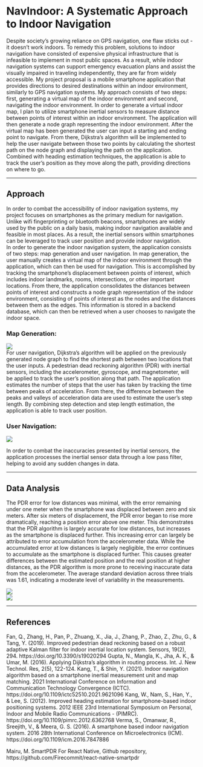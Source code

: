 
<h1>NavIndoor: A Systematic Approach to Indoor Navigation</h1>
<p>Despite society’s growing reliance on GPS navigation, one flaw sticks out - it doesn’t work indoors. To remedy this problem, solutions to indoor navigation have consisted of expensive physical infrastructure that is infeasible to implement in most public spaces. As a result, while indoor navigation systems can support emergency evacuation plans and assist the visually impaired in traveling independently, they are far from widely accessible. My project proposal is a mobile smartphone application that provides directions to desired destinations within an indoor environment, similarly to GPS navigation systems. My approach consists of two steps: first, generating a virtual map of the indoor environment and second, navigating the indoor environment. In order to generate a virtual indoor map, I plan to utilize smartphone inertial sensors to measure distance between points of interest within an indoor environment. The application will then generate a node graph representing the indoor environment. After the virtual map has been generated the user can input a starting and ending point to navigate. From there, Dijkstra’s algorithm will be implemented to help the user navigate between those two points by calculating the shortest path on the node graph and displaying the path on the application. Combined with heading estimation techniques, the application is able to track the user’s position as they move along the path, providing directions on where to go.</p>
<hr>
<h2>Approach</h2>
<p>In order to combat the accessibility of indoor navigation systems, my project focuses on smartphones as the primary medium for navigation. Unlike wifi fingerprinting or bluetooth beacons, smartphones are widely used by the public on a daily basis, making indoor navigation available and feasible in most places. As a result, the inertial sensors within smartphones can be leveraged to track user position and provide indoor navigation.
<br>
In order to generate the indoor navigation system, the application consists of two steps: map generation and user navigation. In map generation, the user manually creates a virtual map of the indoor environment through the application, which can then be used for navigation. This is accomplished by tracking the smartphone’s displacement between points of interest, which includes indoor landmarks, rooms, intersections, or other important locations. From there, the application consolidates the distances between points of interest and constructs a node graph representation of the indoor environment, consisting of points of interest as the nodes and the distances between them as the edges. This information is stored in a backend database, which can then be retrieved when a user chooses to navigate the indoor space.
<br>
<h3>Map Generation:</h3>
<img src="https://github.com/noahtylee/NavIndoor/assets/91506066/0ac73fa6-7f50-44ee-be22-d147ebd68ef3" />
<br>
For user navigation, Dijkstra’s algorithm will be applied on the previously generated node graph to find the shortest path between two locations that the user inputs. A pedestrian dead reckoning algorithm (PDR) with inertial sensors, including the accelerometer, gyroscope, and magnetometer, will be applied to track the user’s position along that path. The application estimates the number of steps that the user has taken by tracking the time between peaks of acceleration. From there, the difference between the peaks and valleys of acceleration data are used to estimate the user’s step length. By combining step detection and step length estimation, the application is able to track user position.
<br>
<h3>User Navigation:</h3>
<img src="https://github.com/noahtylee/NavIndoor/assets/91506066/5e736ec8-592b-44ee-96e3-de6349fd749c" />
<br>
<p>
In order to combat the inaccuracies presented by inertial sensors, the application  processes the inertial sensor data through a low pass filter, helping to avoid any sudden changes in data.
</p>
<hr>
<h2>Data Analysis</h2>
<p>The PDR error for low distances was minimal, with the error remaining under one meter when the smartphone was displaced between zero and six meters. After six meters of displacement, the PDR error began to rise more dramatically, reaching a position error above one meter. This demonstrates that the PDR algorithm is largely accurate for low distances, but increases as the smartphone is displaced further. This increasing error can largely be attributed to error accumulation from the accelerometer data. While the accumulated error at low distances is largely negligible, the error continues to accumulate as the smartphone is displaced further. This causes greater differences between the estimated position and the real position at higher distances, as the PDR algorithm is more prone to receiving inaccurate data from the accelerometer. The average standard deviation across three trials was 1.61, indicating a moderate level of variability in the measurements.</p>
<img src="https://github.com/noahtylee/NavIndoor/assets/91506066/888fd111-9205-4dab-ad83-14444f31f56c" />
<br>
<img src="https://github.com/noahtylee/NavIndoor/assets/91506066/882321dd-1f49-4e81-9f1e-7981b37e3842" />
<hr>
<h2>References</h2>
<p>
Fan, Q., Zhang, H., Pan, P., Zhuang, X., Jia, J., Zhang, P., Zhao, Z., Zhu, G., & Tang, Y. (2019). Improved pedestrian dead reckoning based on a robust adaptive Kalman filter for indoor inertial location system. Sensors, 19(2), 294. https://doi.org/10.3390/s19020294 
Gupta, N., Mangla, K., Jha, A. K., & Umar, M. (2016). Applying Dijkstra’s algorithm in routing process. Int. J. New Technol. Res, 2(5), 122-124.
Kang, T., & Shin, Y. (2021). Indoor navigation algorithm based on a smartphone inertial measurement unit and map matching. 2021 International Conference on Information and Communication Technology Convergence (ICTC). https://doi.org/10.1109/ictc52510.2021.9621096 
Kang, W., Nam, S., Han, Y., & Lee, S. (2012). Improved heading estimation for smartphone-based indoor positioning systems. 2012 IEEE 23rd International Symposium on Personal, Indoor and Mobile Radio Communications - (PIMRC). https://doi.org/10.1109/pimrc.2012.6362768 
Verma, S., Omanwar, R., Sreejith, V., & Meera, G. S. (2016). A smartphone based indoor navigation system. 2016 28th International Conference on Microelectronics (ICM). https://doi.org/10.1109/icm.2016.7847886 </p>
Mairu, M. SmartPDR For React Native, Github repository, https://github.com/Firecommit/react-native-smartpdr
